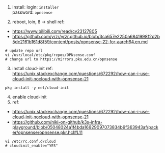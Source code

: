 1. install:
login: `installer`  
password: `opnsense`

2. reboot, loin, 8 -> shell
ref: 
- https://www.bilibili.com/read/cv23127805
- https://github.com/yrzr/yrzr.github.io/blob/3ca657e2250a6841998f2d2b5dc2161b161d8f59/content/posts/opnsense-22-for-aarch64.en.md
```shell
# update repo url
vi /usr/local/etc/pkg/repos/OPNsense.conf
# change url to https://mirrors.pku.edu.cn/opnsense
```

3. install cloud-init
ref: https://unix.stackexchange.com/questions/672292/how-can-i-use-cloud-init-nocloud-with-opnsense-21
```shell
pkg install -y net/cloud-init
```

4. enable cloud-init
5. ref: 
- https://unix.stackexchange.com/questions/672292/how-can-i-use-cloud-init-nocloud-with-opnsense-21
- https://github.com/niki-on-github/k3s-infra-playground/blob/05048024a1f4bda16629097073834b9f363943af/packer/opnsense/opnsense.pkr.hcl#L11
```shell
vi /etc/rc.conf.d/cloud
# cloudinit_enable="YES"
```